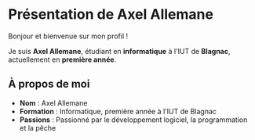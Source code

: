 # Présentation de Axel Allemane

Bonjour et bienvenue sur mon profil !

Je suis **Axel Allemane**, étudiant en **informatique** à l'IUT de **Blagnac**, actuellement en **première année**.

## À propos de moi

- **Nom** : Axel Allemane
- **Formation** : Informatique, première année à l'IUT de Blagnac
- **Passions** : Passionné par le développement logiciel, la programmation et la pêche
